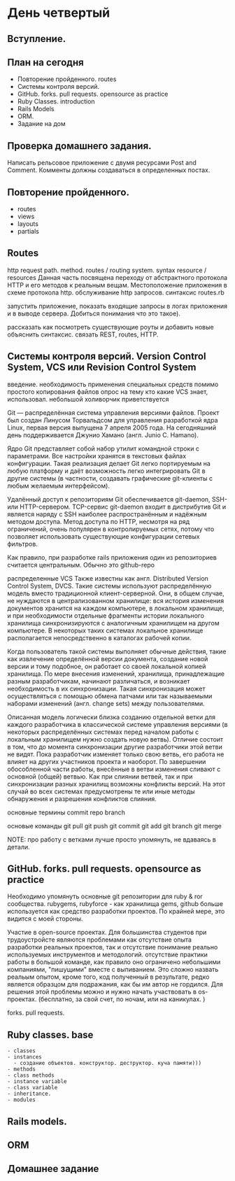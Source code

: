 # День четвертый
## Вступление.  

## План на сегодня

* Повторение пройденного. routes
* Системы контроля версий.
* GitHub. forks. pull requests. opensource as practice
* Ruby Classes. introduction
* Rails Models
* ORM.
* Задание на дом

## Проверка домашнего задания.
  Написать рельсовое приложение с двумя ресурсами Post and Comment. 
  Комменты должны создаваться в определенных постах.

## Повторение пройденного.
  - routes
  - views
  - layouts
  - partials

## Routes
  http request path. method.
  routes / routing system.
  syntax
  resource / resources
  Данная часть посвящена переходу от абстрактного протокола HTTP и его методов к реальным вещам. Местоположение приложения в схеме протокола http.
  обслуживание http запросов. синтаксис routes.rb

  запустить приложение, показать входящие запросы в логах приложения и в выводе сервера. Добиться понимания что это такое).

  рассказать как посмотреть существующие роуты и добавить новые
  объяснить синтаксис.
  связать REST, routes, HTTP.

## Системы контроля версий. Version Control System, VCS или Revision Control System
  введение. необходимость применения специальных средств помимо простого копирования файлов
  опрос на тему кто какие VCS знает, использовал. небольшой холиворчик приветствуется

  Git — распределённая система управления версиями файлов. Проект был создан Линусом Торвальдсом для управления разработкой ядра Linux, первая версия выпущена 7 апреля 2005 года. На сегодняшний день поддерживается Джунио Хамано (англ. Junio C. Hamano).

  Ядро Git представляет собой набор утилит командной строки с параметрами. Все настройки хранятся в текстовых файлах конфигурации. Такая реализация делает Git легко портируемым на любую платформу и даёт возможность легко интегрировать Git в другие системы (в частности, создавать графические git-клиенты с любым желаемым интерфейсом).

  Удалённый доступ к репозиториям Git обеспечивается git-daemon, SSH- или HTTP-сервером. TCP-сервис git-daemon входит в дистрибутив Git и является наряду с SSH наиболее распространённым и надёжным методом доступа. Метод доступа по HTTP, несмотря на ряд ограничений, очень популярен в контролируемых сетях, потому что позволяет использовать существующие конфигурации сетевых фильтров.

 Как правило, при разработке rails приложения  один из репозиториев считается центральным. Обычно это github-repo

 распределенные VCS
 Также известны как англ. Distributed Version Control System, DVCS. Такие системы используют распределённую модель вместо традиционной клиент-серверной. Они, в общем случае, не нуждаются в централизованном хранилище: вся история изменения документов хранится на каждом компьютере, в локальном хранилище, и при необходимости отдельные фрагменты истории локального хранилища синхронизируются с аналогичным хранилищем на другом компьютере. В некоторых таких системах локальное хранилище располагается непосредственно в каталогах рабочей копии.

 Когда пользователь такой системы выполняет обычные действия, такие как извлечение определённой версии документа, создание новой версии и тому подобное, он работает со своей локальной копией хранилища. По мере внесения изменений, хранилища, принадлежащие разным разработчикам, начинают различаться, и возникает необходимость в их синхронизации. Такая синхронизация может осуществляться с помощью обмена патчами или так называемыми наборами изменений (англ. change sets) между пользователями.

 Описанная модель логически близка созданию отдельной ветки для каждого разработчика в классической системе управления версиями (в некоторых распределённых системах перед началом работы с локальным хранилищем нужно создать новую ветвь). Отличие состоит в том, что до момента синхронизации другие разработчики этой ветви не видят. Пока разработчик изменяет только свою ветвь, его работа не влияет на других участников проекта и наоборот. По завершении обособленной части работы, внесённые в ветви изменения сливают с основной (общей) ветвью. Как при слиянии ветвей, так и при синхронизации разных хранилищ возможны конфликты версий. На этот случай во всех системах предусмотрены те или иные методы обнаружения и разрешения конфликтов слияния.

 основные термины
   commit
   repo
   branch

основые команды
  git pull
  git push
  git commit
  git add
  git branch
  git merge

  NOTE: про работу с ветками лучше просто упомянуть, не вдаваясь в детали.

## GitHub. forks. pull requests. opensource as practice
  Необходимо упомянуть основные git репозитории для ruby & ror сообщества. 
  rubygems, rubyforce - как хранилища gems, github больше используется как средство разработки проектов. По крайней мере, это видится с моей стороны.

  Участие в open-source проектах.
  Для большинства студентов при трудоустройсте являются проблемами как отсутствие опыта разработки реальных проектов,  так и отсутствие понимание реально используемых инструментов и методологий. отсутствие практики работы в большой команде, как правило оно ограничено небольшими компаниями, "пишущими" вместе с выпиванием. Это сложно назвать реальым опытом, кроме того, код полученный в результате, редко является образцом для подражания, как бы им автор не гордился. Для решения этой проблемы можно и нужно начать участвовать в os-проектах. (бесплатно, за свой счет, по ночам, или на каникулах. )

  forks. pull requests.

## Ruby classes. base
    - classes
    - instances
      - создание объектов. конструктор. деструктор. куча памяти)))
    - methods
    - class methods
    - instance variable
    - class variable
    - inheritance.
    - modules

## Rails models.
## ORM

## Домашнее задание
